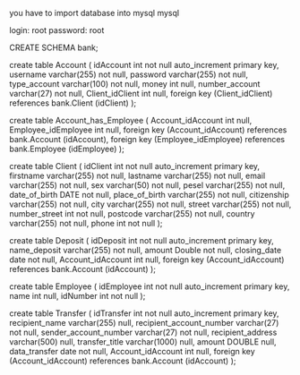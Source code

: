 you have to import database into mysql 
mysql

login: root
password: root



CREATE SCHEMA bank;

create table Account
(
  idAccount int not null auto_increment
    primary key,
  username varchar(255) not null,
  password varchar(255) not null,
  type_account varchar(100) not null,
  money int null,
  number_account varchar(27) not null,
  Client_idClient int null,
  foreign key (Client_idClient) references bank.Client (idClient)
);

create table Account_has_Employee
(
  Account_idAccount int null,
  Employee_idEmployee int null,
  foreign key (Account_idAccount) references bank.Account (idAccount),
  foreign key (Employee_idEmployee) references bank.Employee (idEmployee)
);

create table Client
(
	idClient int not null auto_increment
		primary key,
	firstname varchar(255) not null,
	lastname varchar(255) not null,
    email varchar(255) not null,
	sex varchar(50) not null,
	pesel varchar(255) not null,
	date_of_birth DATE not null,
	place_of_birth varchar(255) not null,
	citizenship varchar(255) not null,
	city varchar(255) not null,
	street varchar(255) not null,
	number_street int not null,
	postcode varchar(255) not null,
	country varchar(255) not null,
    phone int not null
);


create table Deposit
(
  idDeposit int not null auto_increment
    primary key,
  name_deposit varchar(255) not null,
  amount Double not null,
  closing_date date not null,
   Account_idAccount int null,
  foreign key (Account_idAccount) references bank.Account (idAccount)
);

create table Employee
(
  idEmployee int not null auto_increment
    primary key,
  name int null,
  idNumber int not null
);

create table Transfer
(
  idTransfer int not null auto_increment
    primary key,
  recipient_name varchar(255) null,
  recipient_account_number varchar(27) not null,
  sender_account_number varchar(27) not null,
  recipient_address varchar(500) null,
  transfer_title varchar(1000) null,
  amount DOUBLE null,
  data_transfer date not null,
  Account_idAccount int null,
  foreign key (Account_idAccount) references bank.Account (idAccount)
);

